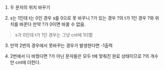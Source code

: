 1. 두 문자의 위치 바꾸기

2. s는 1인데 t는 0인 경우 s를 0으로 못 바꾸니 ?가 있는 경우 ?의 t가 1인 경우 ?와 위치를 바꾼다 만약 ?가 0이면 바꿀 수 없음.
> s가 0인데 t가 1인 경우는 그냥 cnt에 1더함

3. 만약 2번의 경우에서 못바꾸는 경우가 발생한다면 -1출력

4. 2번에서 다 바꿨다면 ?가 아닌 문자들은 모두 t에 맞춰진 완료 상태이므로 ?의 개수만 cnt에 더한다.
